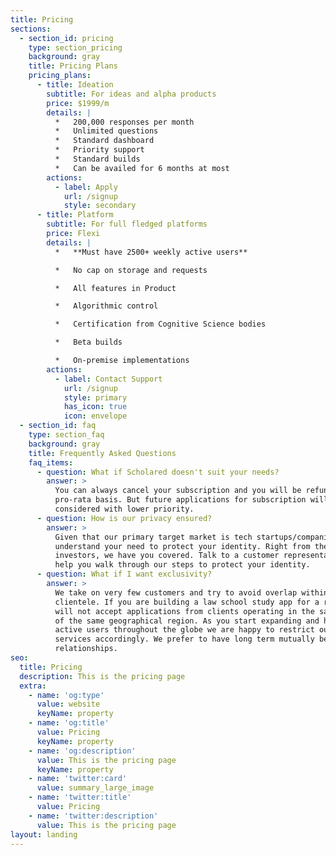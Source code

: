 ```yaml
---
title: Pricing
sections:
  - section_id: pricing
    type: section_pricing
    background: gray
    title: Pricing Plans
    pricing_plans:
      - title: Ideation
        subtitle: For ideas and alpha products
        price: $1999/m
        details: |
          *   200,000 responses per month
          *   Unlimited questions
          *   Standard dashboard
          *   Priority support
          *   Standard builds
          *   Can be availed for 6 months at most
        actions:
          - label: Apply
            url: /signup
            style: secondary
      - title: Platform
        subtitle: For full fledged platforms
        price: Flexi
        details: |
          *   **Must have 2500+ weekly active users**

          *   No cap on storage and requests

          *   All features in Product

          *   Algorithmic control

          *   Certification from Cognitive Science bodies

          *   Beta builds

          *   On-premise implementations
        actions:
          - label: Contact Support
            url: /signup
            style: primary
            has_icon: true
            icon: envelope
  - section_id: faq
    type: section_faq
    background: gray
    title: Frequently Asked Questions
    faq_items:
      - question: What if Scholared doesn't suit your needs?
        answer: >
          You can always cancel your subscription and you will be refunded on a
          pro-rata basis. But future applications for subscription will be
          considered with lower priority.
      - question: How is our privacy ensured?
        answer: >
          Given that our primary target market is tech startups/companies, we
          understand your need to protect your identity. Right from the media to
          investors, we have you covered. Talk to a customer representative to
          help you walk through our steps to protect your identity.
      - question: What if I want exclusivity?
        answer: >
          We take on very few customers and try to avoid overlap within our
          clientele. If you are building a law school study app for a region, we
          will not accept applications from clients operating in the same market
          of the same geographical region. As you start expanding and have more
          active users throughout the globe we are happy to restrict our
          services accordingly. We prefer to have long term mutually beneficial
          relationships. 
seo:
  title: Pricing
  description: This is the pricing page
  extra:
    - name: 'og:type'
      value: website
      keyName: property
    - name: 'og:title'
      value: Pricing
      keyName: property
    - name: 'og:description'
      value: This is the pricing page
      keyName: property
    - name: 'twitter:card'
      value: summary_large_image
    - name: 'twitter:title'
      value: Pricing
    - name: 'twitter:description'
      value: This is the pricing page
layout: landing
---
```

